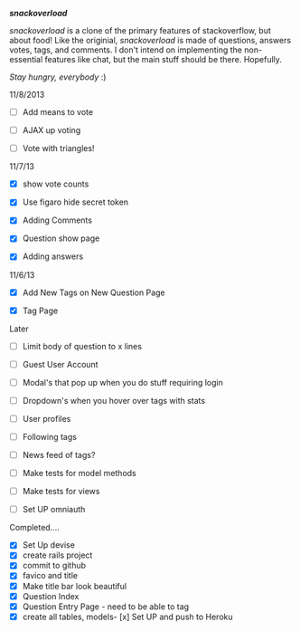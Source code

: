 ***snackoverload***

*snackoverload* is a clone of the primary features of stackoverflow, 
but about food! Like the originial, *snackoverload* is made of questions, answers
votes, tags, and comments. I don't intend on implementing the non-essential 
features like chat, but the main stuff should be there. Hopefully. 

_Stay hungry, everybody_ :)

11/8/2013
- [ ] Add means to vote
- [ ] AJAX up voting
- [ ] Vote with triangles!


11/7/13
- [x] show vote counts
- [x] Use figaro hide secret token
- [x] Adding Comments
- [x] Question show page
- [x] Adding answers



11/6/13
- [x] Add New Tags on New Question Page
- [x] Tag Page


Later
- [ ] Limit body of question to x lines
- [ ] Guest User Account
- [ ] Modal's that pop up when you do stuff requiring login
- [ ] Dropdown's when you hover over tags with stats
- [ ] User profiles
- [ ] Following tags
- [ ] News feed of tags?
- [ ] Make tests for model methods
- [ ] Make tests for views
- [ ] Set UP omniauth


Completed....

- [x] Set Up devise
- [x] create rails project
- [x] commit to github
- [x] favico and title
- [x] Make title bar look beautiful
- [x] Question Index
- [x] Question Entry Page - need to be able to tag
- [x] create all tables, models- [x] Set UP and push to Heroku